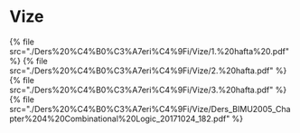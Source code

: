 # Vize

<!--Index-->

{% file src="./Ders%20%C4%B0%C3%A7eri%C4%9Fi/Vize/1.%20hafta%20.pdf" %}
{% file src="./Ders%20%C4%B0%C3%A7eri%C4%9Fi/Vize/2.%20hafta.pdf" %}
{% file src="./Ders%20%C4%B0%C3%A7eri%C4%9Fi/Vize/3.%20hafta.pdf" %}
{% file src="./Ders%20%C4%B0%C3%A7eri%C4%9Fi/Vize/Ders_BIMU2005_Chapter%204%20Combinational%20Logic_20171024_182.pdf" %}

<!--Index-->
